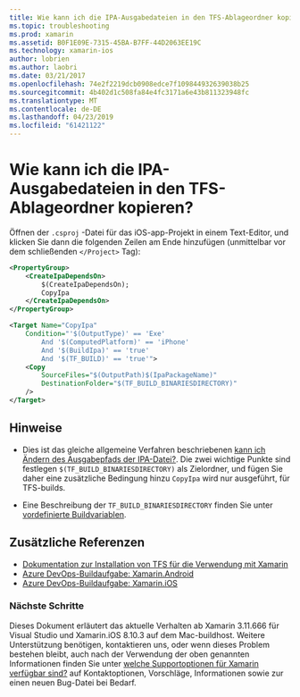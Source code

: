 ```yaml
---
title: Wie kann ich die IPA-Ausgabedateien in den TFS-Ablageordner kopieren?
ms.topic: troubleshooting
ms.prod: xamarin
ms.assetid: B0F1E09E-7315-45BA-B7FF-44D2063EE19C
ms.technology: xamarin-ios
author: lobrien
ms.author: laobri
ms.date: 03/21/2017
ms.openlocfilehash: 74e2f2219dcb0908edce7f109844932639038b25
ms.sourcegitcommit: 4b402d1c508fa84e4fc3171a6e43b811323948fc
ms.translationtype: MT
ms.contentlocale: de-DE
ms.lasthandoff: 04/23/2019
ms.locfileid: "61421122"
---
```

# <a name="how-can-i-copy-ipa-output-files-to-the-tfs-drop-folder"></a>Wie kann ich die IPA-Ausgabedateien in den TFS-Ablageordner kopieren?

Öffnen der `.csproj` -Datei für das iOS-app-Projekt in einem Text-Editor, und klicken Sie dann die folgenden Zeilen am Ende hinzufügen (unmittelbar vor dem schließenden `</Project>` Tag):

```xml
<PropertyGroup>
    <CreateIpaDependsOn>
        $(CreateIpaDependsOn);
        CopyIpa
    </CreateIpaDependsOn>
</PropertyGroup>

<Target Name="CopyIpa"
    Condition="'$(OutputType)' == 'Exe'
        And '$(ComputedPlatform)' == 'iPhone'
        And '$(BuildIpa)' == 'true'
        And '$(TF_BUILD)' == 'true'">
    <Copy
        SourceFiles="$(OutputPath)$(IpaPackageName)"
        DestinationFolder="$(TF_BUILD_BINARIESDIRECTORY)"
    />
</Target>
```

## <a name="notes"></a>Hinweise

- Dies ist das gleiche allgemeine Verfahren beschriebenen [kann ich Ändern des Ausgabepfads der IPA-Datei?](~/ios/troubleshooting/questions/ipa-output-path.md). Die zwei wichtige Punkte sind festlegen `$(TF_BUILD_BINARIESDIRECTORY)` als Zielordner, und fügen Sie daher eine zusätzliche Bedingung hinzu `CopyIpa` wird nur ausgeführt, für TFS-builds.

- Eine Beschreibung der `TF_BUILD_BINARIESDIRECTORY` finden Sie unter [vordefinierte Buildvariablen](https://docs.microsoft.com/azure/devops/pipelines/build/variables).

## <a name="additional-references"></a>Zusätzliche Referenzen

- [Dokumentation zur Installation von TFS für die Verwendung mit Xamarin](https://docs.microsoft.com/azure/devops/repos/tfvc/overview)
- [Azure DevOps-Buildaufgabe: Xamarin.Android](https://docs.microsoft.com/azure/devops/pipelines/tasks/build/xamarin-android)
- [Azure DevOps-Buildaufgabe: Xamarin.iOS](https://docs.microsoft.com/azure/devops/pipelines/tasks/build/xamarin-ios)

### <a name="next-steps"></a>Nächste Schritte

Dieses Dokument erläutert das aktuelle Verhalten ab Xamarin 3.11.666 für Visual Studio und Xamarin.iOS 8.10.3 auf dem Mac-buildhost. Weitere Unterstützung benötigen, kontaktieren uns, oder wenn dieses Problem bestehen bleibt, auch nach der Verwendung der oben genannten Informationen finden Sie unter [welche Supportoptionen für Xamarin verfügbar sind?](~/cross-platform/troubleshooting/support-options.md) auf Kontaktoptionen, Vorschläge, Informationen sowie zur einen neuen Bug-Datei bei Bedarf.
